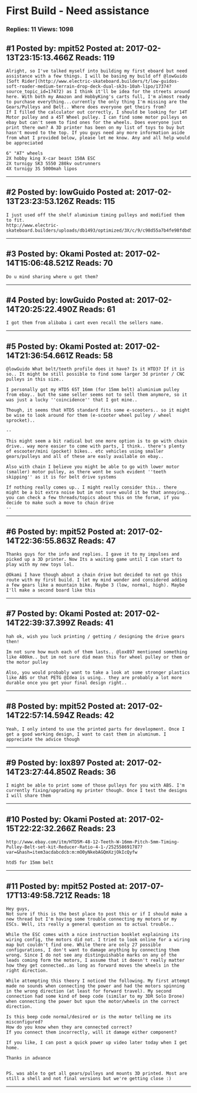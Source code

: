 # First Build - Need assistance

### Replies: 11 Views: 1098

## \#1 Posted by: mpit52 Posted at: 2017-02-13T23:15:13.466Z Reads: 119

```
Alright, so I've talked myself into building my first eboard but need assistance with a few things. I will be basing my build off @lowGuido [Soft Rider](http://www.electric-skateboard.builders/t/low-guidos-soft-roader-medium-terrain-drop-deck-dual-sk3s-10ah-lipo/17374?source_topic_id=17472) as I think it'll be idea for the streets around here. With both my Amazon and HobbyKing's carts full, I'm almost ready to purchase everything...currently the only thing I'm missing are the Gears/Pulleys and Belt.. Where does everyone get theirs from? 
If I filled the calculator out correctly, I should be looking for 14T Motor pulley and a 45T Wheel pulley. I can find some motor pulleys on ebay but can't seem to find ones for the wheels. Does everyone just print there own? A 3D printer has been on my list of toys to buy but hasn't moved to the top. If you guys need any more information aside from what I provided below, please let me know. Any and all help would be appreciated 

6" "AT" wheels
2X hobby king X-car beast 150A ESC
2X turnigy SK3 5550 280kv outrunners
4X turnigy 3S 5000mah lipos
```

---
## \#2 Posted by: lowGuido Posted at: 2017-02-13T23:23:53.126Z Reads: 115

```
I just used off the shelf aluminium timing pulleys and modified them to fit.
http://www.electric-skateboard.builders/uploads/db1493/optimized/3X/c/9/c98d55a7b4fe98fdbd5b9e2b29b99ef1816df1dd_1_690x388.jpg
```

---
## \#3 Posted by: Okami Posted at: 2017-02-14T15:06:48.521Z Reads: 70

```
Do u mind sharing where u got them?
```

---
## \#4 Posted by: lowGuido Posted at: 2017-02-14T20:25:22.490Z Reads: 61

```
I got them from alibaba i cant even recall the sellers name.
```

---
## \#5 Posted by: Okami Posted at: 2017-02-14T21:36:54.661Z Reads: 58

```
@lowGuido What belt/teeth profile does it have? Is it HTD3? If it is so.. It might be still possible to find some larger 3d printer / CNC pulleys in this size..

I personally got my HTD5 65T 16mm (for 15mm belt) aluminium pulley from ebay.. but the same seller seems not to sell them anymore, so it was just a lucky ''coincidence'' that I got mine.. 

Though, it seems that HTD5 standard fits some e-scooters.. so it might be wise to look around for them (e-scooter wheel pulley / wheel sprocket)..

--

This might seem a bit radical but one more option is to go with chain drive.. way more easier to come with parts, I think.. there's plenty of escooter/mini (pocket) bikes.. etc vehicles using smaller gears/pulleys and all of these are easly available on ebay..

Also with chain I believe you might be able to go with lower motor (smaller) motor pulley, as there wont be such evident ''teeth skipping'' as it is for belt drive systems

If nothing really comes up.. I might really consider this.. there might be a bit extra noise but im not sure would it be that annoying.. you can check a few threads/topics about this on the forum, if you decide to make such a move to chain drive
--
```

---
## \#6 Posted by: mpit52 Posted at: 2017-02-14T22:36:55.863Z Reads: 47

```
Thanks guys for the info and replies. I gave it to my impulses and picked up a 3D printer. Now Its a waiting game until I can start to play with my new toys lol.

@Okami I have though about a chain drive but decided to not go this route with my first build. I let my mind wonder and considered adding a few gears like a mountain bike. Maybe 3 (low, normal, high). Maybe I'll make a second board like this
```

---
## \#7 Posted by: Okami Posted at: 2017-02-14T22:39:37.399Z Reads: 41

```
hah ok, wish you luck printing / getting / designing the drive gears then!

Im not sure how much each of them lasts.. @lox897 mentioned something like 400km.. but im not sure did mean this for wheel pulley or them or the motor pulley

Also, you would probably want to take a look at some stronger plastics like ABS or that PETG @Idea is using.. they are probably a lot more durable once you get your final design right..
```

---
## \#8 Posted by: mpit52 Posted at: 2017-02-14T22:57:14.594Z Reads: 42

```
Yeah, I only intend to use the printed parts for development. Once I get a good working design, I want to cast them in aluminum. I appreciate the advice though
```

---
## \#9 Posted by: lox897 Posted at: 2017-02-14T23:27:44.850Z Reads: 36

```
I might be able to print some of those pulleys for you with ABS. I'm currently fixing/upgrading my printer though. Once I test the designs I will share them
```

---
## \#10 Posted by: Okami Posted at: 2017-02-15T22:22:32.266Z Reads: 23

```
http://www.ebay.com/itm/HTD5M-48-12-Teeth-W-16mm-Pitch-5mm-Timing-Pulley-Belt-set-kit-Reducer-Ratio-4-1-/252558691787?var=&hash=item3acdabcdcb:m:mO0yNkebAGQmXzjOkIcQyfw

htd5 for 15mm belt
```

---
## \#11 Posted by: mpit52 Posted at: 2017-07-17T13:49:58.721Z Reads: 18

```
Hey guys,
Not sure if this is the best place to post this or if I should make a new thread but I'm having some trouble connecting my motors or my ESCs. Well, its really a general question as to actual trouble..

While the ESC comes with a nice instruction booklet explaining its wiring config, the motors did not. I tried to look online for a wiring map but couldn't find one. While there are only 27 possible configurations, I don't want to damage anything by connecting them wrong. Since I do not see any distinguishable marks on any of the leads coming form the motors, I assume that it doesn't really matter how they get connected..as long as forward moves the wheels in the right direction.

While attempting this theory I noticed the following. My first attempt made no sounds when connecting the power and had the motors spinning in the wrong direction (at least for forward travel). My second connection had some kind of beep code (similar to my 3DR Solo Drone) when connecting the power but spun the motor/wheels in the correct direction. 

Is this beep code normal/desired or is the motor telling me its misconfigured?
How do you know when they are connected correct? 
If you connect them incorrectly, will it damage either component? 

If you like, I can post a quick power up video later today when I get home.

Thanks in advance


PS. was able to get all gears/pulleys and mounts 3D printed. Most are still a shell and not final versions but we're getting close :)
```

---
